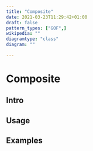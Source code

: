 ```yaml
---
title: "Composite"
date: 2021-03-23T11:29:42+01:00
draft: false
pattern_types: ["GOF",]
wikipedia: ""
diagramtype: "class"
diagram: ""

---
```


# Composite

## Intro

## Usage

## Examples